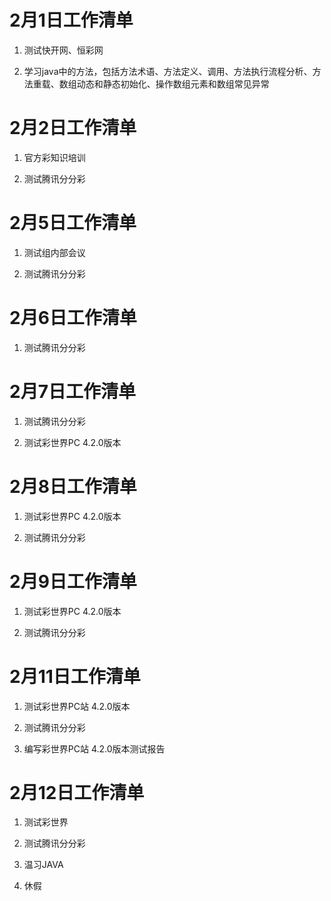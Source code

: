 # 2月1日工作清单

1. 测试快开网、恒彩网

2. 学习java中的方法，包括方法术语、方法定义、调用、方法执行流程分析、方法重载、数组动态和静态初始化、操作数组元素和数组常见异常

# 2月2日工作清单

1. 官方彩知识培训

2. 测试腾讯分分彩

# 2月5日工作清单

1. 测试组内部会议

2. 测试腾讯分分彩

# 2月6日工作清单

1. 测试腾讯分分彩

# 2月7日工作清单

1. 测试腾讯分分彩

2. 测试彩世界PC 4.2.0版本

# 2月8日工作清单

1. 测试彩世界PC 4.2.0版本

2. 测试腾讯分分彩

# 2月9日工作清单

1. 测试彩世界PC 4.2.0版本

2. 测试腾讯分分彩

# 2月11日工作清单

1. 测试彩世界PC站 4.2.0版本

2. 测试腾讯分分彩

3. 编写彩世界PC站 4.2.0版本测试报告

# 2月12日工作清单

1. 测试彩世界

2. 测试腾讯分分彩

3. 温习JAVA

4. 休假
